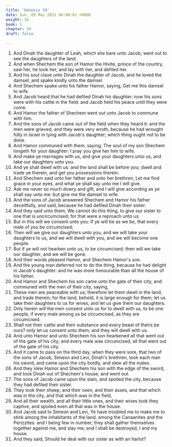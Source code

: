 ```yaml
---
title: 'Genesis 34'
date: Sun, 09 May 2021 00:00:01 +0000
weight: 34
book: 1
chapter: 34
draft: false
  
---
```


1. And Dinah the daughter of Leah, which she bare unto Jacob, went out to see the daughters of the land.
2. And when Shechem the son of Hamor the Hivite, prince of the country, saw her, he took her, and lay with her, and defiled her.
3. And his soul clave unto Dinah the daughter of Jacob, and he loved the damsel, and spake kindly unto the damsel.
4. And Shechem spake unto his father Hamor, saying, Get me this damsel to wife.
5. And Jacob heard that he had defiled Dinah his daughter: now his sons were with his cattle in the field: and Jacob held his peace until they were come.
6. And Hamor the father of Shechem went out unto Jacob to commune with him.
7. And the sons of Jacob came out of the field when they heard it: and the men were grieved, and they were very wroth, because he had wrought folly in Israel in lying with Jacob's daughter; which thing ought not to be done.
8. And Hamor communed with them, saying, The soul of my son Shechem longeth for your daughter: I pray you give her him to wife.
9. And make ye marriages with us, and give your daughters unto us, and take our daughters unto you.
10. And ye shall dwell with us: and the land shall be before you; dwell and trade ye therein, and get you possessions therein.
11. And Shechem said unto her father and unto her brethren, Let me find grace in your eyes, and what ye shall say unto me I will give.
12. Ask me never so much dowry and gift, and I will give according as ye shall say unto me: but give me the damsel to wife.
13. And the sons of Jacob answered Shechem and Hamor his father deceitfully, and said, because he had defiled Dinah their sister:
14. And they said unto them, We cannot do this thing, to give our sister to one that is uncircumcised; for that were a reproach unto us:
15. But in this will we consent unto you: If ye will be as we be, that every male of you be circumcised;
16. Then will we give our daughters unto you, and we will take your daughters to us, and we will dwell with you, and we will become one people.
17. But if ye will not hearken unto us, to be circumcised; then will we take our daughter, and we will be gone.
18. And their words pleased Hamor, and Shechem Hamor's son.
19. And the young man deferred not to do the thing, because he had delight in Jacob's daughter: and he was more honourable than all the house of his father.
20. And Hamor and Shechem his son came unto the gate of their city, and communed with the men of their city, saying,
21. These men are peaceable with us; therefore let them dwell in the land, and trade therein; for the land, behold, it is large enough for them; let us take their daughters to us for wives, and let us give them our daughters.
22. Only herein will the men consent unto us for to dwell with us, to be one people, if every male among us be circumcised, as they are circumcised.
23. Shall not their cattle and their substance and every beast of theirs be ours? only let us consent unto them, and they will dwell with us.
24. And unto Hamor and unto Shechem his son hearkened all that went out of the gate of his city; and every male was circumcised, all that went out of the gate of his city.
25. And it came to pass on the third day, when they were sore, that two of the sons of Jacob, Simeon and Levi, Dinah's brethren, took each man his sword, and came upon the city boldly, and slew all the males.
26. And they slew Hamor and Shechem his son with the edge of the sword, and took Dinah out of Shechem's house, and went out.
27. The sons of Jacob came upon the slain, and spoiled the city, because they had defiled their sister.
28. They took their sheep, and their oxen, and their asses, and that which was in the city, and that which was in the field,
29. And all their wealth, and all their little ones, and their wives took they captive, and spoiled even all that was in the house.
30. And Jacob said to Simeon and Levi, Ye have troubled me to make me to stink among the inhabitants of the land, among the Canaanites and the Perizzites: and I being few in number, they shall gather themselves together against me, and slay me; and I shall be destroyed, I and my house.
31. And they said, Should he deal with our sister as with an harlot?
